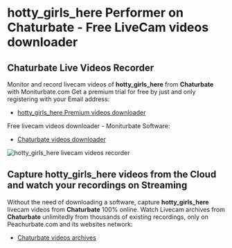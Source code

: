 # hotty_girls_here Performer on Chaturbate - Free LiveCam videos downloader

## Chaturbate Live Videos Recorder

Monitor and record livecam videos of **hotty_girls_here** from **Chaturbate** with Moniturbate.com
Get a premium trial for free by just and only registering with your Email address:
* [hotty_girls_here Premium videos downloader](https://moniturbate.com/request-demo-licence-key.html)

Free livecam videos downloader - Moniturbate Software:
* [Chaturbate videos downloader](https://moniturbate.com/moniturbate-download-software.html)

![hotty_girls_here livecam videos recorder](https://peachurnet.com/templates/moniturbate-software.png)


## Capture hotty_girls_here videos from the Cloud and watch your recordings on Streaming

Without the need of downloading a software, capture **hotty_girls_here** livecam videos from **Chaturbate** 100% online.
Watch Livecam archives from **Chaturbate** unlimitedly from thousands of existing recordings, only on Peachurbate.com and its websites network:
* [Chaturbate videos archives](https://peachurnet.com/)